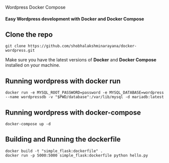Wordpress Docker Compose

#### Easy Wordpress development with Docker and Docker Compose

## Clone the repo

```
git clone https://github.com/shobhalakshminarayana/docker-wordpress.git
```

Make sure you have the latest versions of **Docker** and **Docker Compose** installed on your machine.

## Running wordpress with docker run

`docker run -e MYSQL_ROOT_PASSWORD=password -e MYSQL_DATABASE=wordpress --name wordpressdb -v "$PWD/database":/var/lib/mysql -d mariadb:latest`

## Running wordpress with docker-compose

`docker-compose up -d`

## Building and Running the dockerfile

`docker build -t "simple_flask:dockerfile" .`
<br/> `docker run -p 5000:5000 simple_flask:dockerfile python hello.py`

